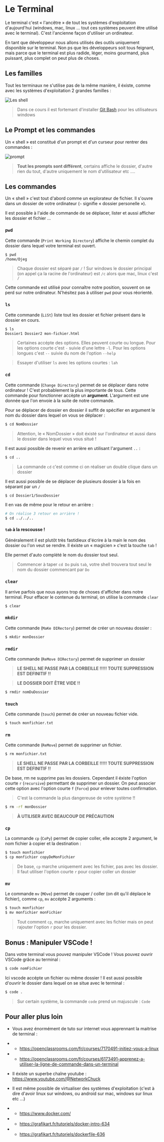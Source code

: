 # Le Terminal

Le terminal c'est « l'ancêtre » de tout les systèmes d'exploitation d'aujourd'hui (windows, mac, linux ... tout ces systèmes peuvent être utilisé avec le terminal). C'est l'ancienne façon d'utiliser un ordinateur.

En tant que développeur nous allons utilisés des outils uniquement disponible sur le terminal. Non ps que les développeurs soit tous feignant, mais parce que le terminal est plus radide, léger, moins gourmand, plus puissant, plus complet on peut plus de choses.

## Les familles

Tout les terminaux ne s'utilise pas de la même manière, il éxiste, comme avec les systèmes d'exploitation 2 grandes familles :

![Les shell](../images/Famille%20d'OS.png)

> Dans ce cours il est fortemant d'installer [Git Bash](https://github.com/git-for-windows/git/releases/download/v2.39.1.windows.1/Git-2.39.1-64-bit.exe) pour les utilisateurs windows

## Le Prompt et les commandes

Un « shell » est constitué d'un prompt et d'un curseur pour rentrer des commandes :

![prompt](../images/prompt.png)

> **Tout les prompts sont différent**, certains affiche le dossier, d'autre rien du tout, d'autre uniquement le nom d'utilisateur etc ....

## Les commandes

Un « shell » c'est tout d'abord comme un explorateur de fichier. Il s'ouvre dans un dossier de votre ordinateur (`~` signifie « dossier personelle »).

Il est possible à l'aide de commande de se déplacer, lister et aussi afficher les dossier et fichier ...

### `pwd`

Cette commande (`Print Working Directory`) affiche le chemin complet du dossier dans lequel votre terminal est ouvert.

```bash
$ pwd
/home/Djeg
```

> Chaque dossier est séparé par `/` !
> Sur windows le dossier principal (on appel ça la racine de l'ordinateur) est `/c` alors que mac, linux c'est `/`

Cette commande est utilisé pour connaître notre position, souvent on se perd sur notre ordinateur. N'hésitez pas à utiliser `pwd` pour vous réorienté.

### `ls`

Cette commande (`LiSt`) liste tout les dossier et fichier présent dans le dossier en cours.

```bash
$ ls
Dossier1 Dossier2 mon-fichier.html
```

> Certaines accépte des options. Elles peuvent courte ou longue. Pour les options courte c'est `-` suivie d'une lettre `-l`. Pour les options longues c'est `--` suivie du nom de l'option `--help`

> Essayer d'utiliser `ls` avec les options courtes : `lah`

### `cd`

Cette commande (`Change Directory`) permet de se déplacer dans notre ordinateur ! C'est probablement la plus importante de tous. Cette commande pour fonctionner accèpte un **argument**. L'argument est une donnée que l'on envoie à la suite de notre commande.

Pour se déplacer de dossier en dossier il suffit de spécifier en argument le nom du dossier dans lequel on vous se déplacer :

```bash
$ cd NomDossier
```

> Attention, le « NomDossier » doit éxisté sur l'ordinateur et aussi dans le dossier dans lequel vous vous situé !

Il est aussi possible de revenir en arrière en utilisant l'argument `..` :

```bash
$ cd ..
```

> La commande `cd` c'est comme ci on réaliser un double clique dans un dossier

Il est aussi possible de se déplacer de plusieurs dossier à la fois en séparant par un `/`

```bash
$ cd Dossier1/SousDossier
```

Il en vas de même pour le retour en arrière :

```bash
# On réalise 3 retour en arrière !
$ cd ../../..
```

#### `tab` à la rescousse !

Généralement il est plutôt très fastidieux d'écrire à la main le nom des dossier ou l'on veut se rendre. Il éxiste un « magicien » c'est la touche `tab` !

Elle permet d'auto complété le nom du dossier tout seul.

> Commencer à taper `cd Do` puis `tab`, votre shell trouvera tout seul le nom du dossier commencant par `Do`

### `clear`

Il arrive parfois que nous ayons trop de choses d'afficher dans notre terminal. Pour effacer le contenue du terminal, on utilise la commande `clear`

```bash
$ clear
```

### `mkdir`

Cette commande (`MaKe DIRectory`) permet de créer un nouveau dossier :

```bash
$ mkdir monDossier
```

### `rmdir`

Cette commande (`ReMove DIRectory`) permet de supprimer un dossier

> **LE SHELL NE PASSE PAR LA CORBEILLE !!!!! TOUTE SUPPRESSION EST DEFINITIF !!**

> **LE DOSSIER DOIT ÊTRE VIDE !!**

```bash
$ rmdir nomDuDossier
```

### `touch`

Cette commande (`touch`) permet de créer un nouveau fichier vide.

```bash
$ touch monfichier.txt
```

### `rm`

Cette commande (`ReMove`) permet de supprimer un fichier.

```bash
$ rm monfichier.txt
```

> **LE SHELL NE PASSE PAR LA CORBEILLE !!!!! TOUTE SUPPRESSION EST DEFINITIF !!**

De base, rm ne supprime pas les dossiers. Cependant il éxiste l'option courte `r` (`recursive`) permettant de supprimer un dossier. On peut associer cette option avec l'option courte `f` (`force`) pour enlever toutes confirmation.

> C'est la commande la plus dangereuse de votre système !!

```bash
$ rm -rf monDossier
```

> **À UTILISER AVEC BEAUCOUP DE PRÉCAUTION**

### `cp`

La commande `cp` (`CoPy`) permet de copier coller, elle accepte 2 argument, le nom fichier à copier et la destination :

```bash
$ touch monfichier
$ cp monfichier copyDeMonFichier
```

> De base, `cp` marche uniquement avec les fichier, pas avec les dossier. Il faut utiliser l'option courte `r` pour copier coller un dossier

### `mv`

Le commande `mv` (`MOve`) permet de couper / coller (on dit qu'il déplace le fichier), comme `cp`, `mv` accépte 2 arguments :

```bash
$ touch monfichier
$ mv monfichier monFichier
```

> Tout comment `cp`, marche uniquement avec les fichier mais on peut rajouter l'option `r` pour les dossier.

## Bonus : Manipuler VSCode !

Dans votre terminal vous pouvez manipuler VSCode ! Vous pouvez ouvrir VSCode grâce au terminal :

```bash
$ code nomFichier
```

Ici vscode accépte un fichier ou même dossier ! Il est aussi possible d'ouvrir le dossier dans lequel on se situe avec le terminal :

```bash
$ code .
```

> Sur certain système, la commande `code` prend un majuscule : `Code`

## Pour aller plus loin

- Vous avez énormément de tuto sur internet vous apprennant la maitrise de terminal :
- - https://openclassrooms.com/fr/courses/7170491-initiez-vous-a-linux
- - https://openclassrooms.com/fr/courses/6173491-apprenez-a-utiliser-la-ligne-de-commande-dans-un-terminal

- Il éxiste un superbe chaîne youtube : https://www.youtube.com/@NetworkChuck

- Il est même possible de virtualiser des systèmes d'exploitation (c'est à dire d'avoir linux sur windows, ou android sur mac, windows sur linux etc ...)
- - https://www.docker.com/
- - https://grafikart.fr/tutoriels/docker-intro-634
- - https://grafikart.fr/tutoriels/dockerfile-636
